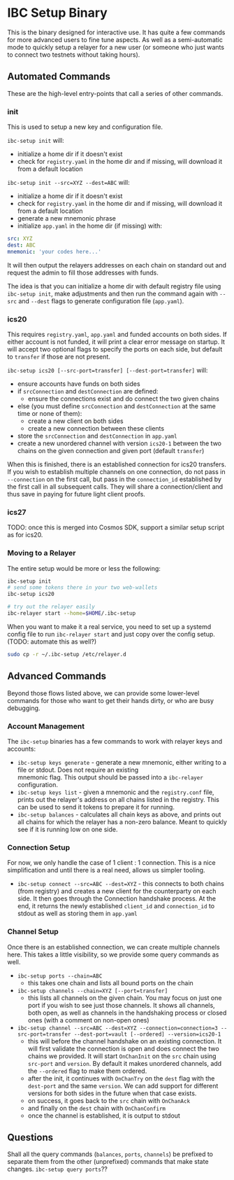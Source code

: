 # IBC Setup Binary

This is the binary designed for interactive use. It has quite a few commands for more advanced users
to fine tune aspects. As well as a semi-automatic mode to quickly setup a relayer for a new user
(or someone who just wants to connect two testnets without taking hours).

## Automated Commands

These are the high-level entry-points that call a series of other commands.

### init

This is used to setup a new key and configuration file.

`ibc-setup init` will:
- initialize a home dir if it doesn't exist
- check for `registry.yaml` in the home dir and if missing, will download it from a default location


`ibc-setup init --src=XYZ --dest=ABC` will:

- initialize a home dir if it doesn't exist
- check for `registry.yaml` in the home dir and if missing, will download it from a default location
- generate a new mnemonic phrase
- initialize `app.yaml` in the home dir (if missing) with:

```yaml
src: XYZ
dest: ABC
mnemonic: 'your codes here...'
```

It will then output the relayers addresses on each chain on standard out and request the admin to fill those addresses with funds.

The idea is that you can initialize a home dir with default registry file using `ibc-setup init`, make adjustments and then run the command again with `--src` and `--dest` flags to generate configuration file (`app.yaml`).


### ics20

This requires `registry.yaml`, `app.yaml` and funded accounts on both sides. If either account is not funded,
it will print a clear error message on startup. It will accept two optional flags to specify the ports on
each side, but default to `transfer` if those are not present.

`ibc-setup ics20 [--src-port=transfer] [--dest-port=transfer]` will:

- ensure accounts have funds on both sides
- if `srcConnection` and `destConnection` are defined:
  - ensure the connections exist and do connect the two given chains
- else (you must define `srcConnection` and `destConnection` at the same time or none of them):
  - create a new client on both sides
  - create a new connection between these clients
- store the `srcConnection` and `destConnection` in `app.yaml`
- create a new unordered channel with version `ics20-1` between the two chains on the given connection and given port (default `transfer`)

When this is finished, there is an established connection for ics20 transfers. If you wish to establish multiple channels on
one connection, do not pass in `--connection` on the first call, but pass in the `connection_id` established by the first call
in all subsequent calls. They will share a connection/client and thus save in paying for future light client proofs.

### ics27

TODO: once this is merged into Cosmos SDK, support a similar setup script as for ics20.

### Moving to a Relayer

The entire setup would be more or less the following:

```bash
ibc-setup init
# send some tokens there in your two web-wallets
ibc-setup ics20

# try out the relayer easily
ibc-relayer start --home=$HOME/.ibc-setup
```

When you want to make it a real service, you need to set up a systemd config file to run `ibc-relayer start`
and just copy over the config setup. (TODO: automate this as well?)

```bash
sudo cp -r ~/.ibc-setup /etc/relayer.d
```

## Advanced Commands

Beyond those flows listed above, we can provide some lower-level commands for those who want
to get their hands dirty, or who are busy debugging.

### Account Management

The `ibc-setup` binaries has a few commands to work with relayer keys and accounts:

- `ibc-setup keys generate` - generate a new mnemonic, either writing to a file or stdout. Does not require an existing  
  mnemonic flag. This output should be passed into a `ibc-relayer` configuration.
- `ibc-setup keys list` - given a mnemonic and the `registry.conf` file, prints out the relayer's address on all chains listed
  in the registry. This can be used to send it tokens to prepare it for running.
- `ibc-setup balances` - calculates all chain keys as above, and prints out all chains for which the relayer has a non-zero
  balance. Meant to quickly see if it is running low on one side.

### Connection Setup

For now, we only handle the case of 1 client : 1 connection. This is a nice simplification and
until there is a real need, allows us simpler tooling.

- `ibc-setup connect --src=ABC --dest=XYZ` - this connects to both chains (from registry) and creates a new client
  for the counterparty on each side. It then goes through the Connection handshake process. At the end,
  it returns the newly established `client_id` and `connection_id` to stdout as well as storing them in `app.yaml`

### Channel Setup

Once there is an established connection, we can create multiple channels here. This takes a little visibility,
so we provide some query commands as well.

- `ibc-setup ports --chain=ABC`
  - this takes one chain and lists all bound ports on the chain
- `ibc-setup channels --chain=XYZ [--port=transfer]`
  - this lists all channels on the given chain. You may focus on just one port if you wish to see just those channels. It shows all channels, both open, as well as channels in the handshaking process or closed ones (with a comment on non-open ones)
- `ibc-setup channel --src=ABC --dest=XYZ --connection=connection=3 --src-port=transfer --dest-port=vault [--ordered] --version=ics20-1`
  - this will before the channel handshake on an existing connection. It will first validate the connection is open and does connect the two chains we provided. It will start `OnChanInit` on the `src` chain using `src-port` and `version`.
    By default it makes unordered channels, add the `--ordered` flag to make them ordered.
  - after the init, it continues with `OnChanTry` on the `dest` flag with the `dest-port` and the same `version`. We can add support for different versions for both sides in the future when that case exists.
  - on success, it goes back to the `src` chain with `OnChanAck`
  - and finally on the `dest` chain with `OnChanConfirm`
  - once the channel is established, it is output to stdout

## Questions

Shall all the query commands (`balances`, `ports`, `channels`) be prefixed to separate them from the other (unprefixed)
commands that make state changes. `ibc-setup query ports`??
